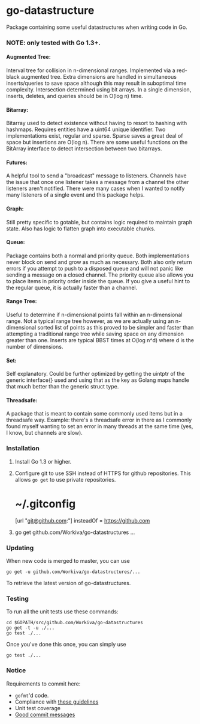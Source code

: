 go-datastructure
================

Package containing some useful datastructures when writing code in Go.

### NOTE: only tested with Go 1.3+.

#### Augmented Tree: 
Interval tree for collision in n-dimensional ranges.  Implemented via a red-black augmented tree.  Extra dimensions are handled in simultaneous inserts/queries to save space although this may result in suboptimal time complexity.  Intersection determined using bit arrays.  In a single dimension, inserts, deletes, and queries should be in O(log n) time.

#### Bitarray: 
Bitarray used to detect existence without having to resort to hashing with hashmaps.  Requires entities have a uint64 unique identifier.  Two implementations exist, regular and sparse.  Sparse saves a great deal of space but insertions are O(log n).  There are some useful functions on the BitArray interface to detect intersection between two bitarrays.

#### Futures: 
A helpful tool to send a "broadcast" message to listeners.  Channels have the issue that once one listener takes a message from a channel the other listeners aren't notified.  There were many cases when I wanted to notify many listeners of a single event and this package helps.

#### Graph: 
Still pretty specific to gotable, but contains logic required to maintain graph state.  Also has logic to flatten graph into executable chunks.

#### Queue: 
Package contains both a normal and priority queue.  Both implementations never block on send and grow as much as necessary.  Both also only return errors if you attempt to push to a disposed queue and will not panic like sending a message on a closed channel.  The priority queue also allows you to place items in priority order inside the queue.  If you give a useful hint to the regular queue, it is actually faster than a channel.

#### Range Tree: 
Useful to determine if n-dimensional points fall within an n-dimensional range.  Not a typical range tree however, as we are actually using an n-dimensional sorted list of points as this proved to be simpler and faster than attempting a traditional range tree while saving space on any dimension greater than one.  Inserts are typical BBST times at O(log n^d) where d is the number of dimensions.

#### Set: 
Self explanatory.  Could be further optimized by getting the uintptr of the generic interface{} used and using that as the key as Golang maps handle that much better than the generic struct type.

#### Threadsafe: 
A package that is meant to contain some commonly used items but in a threadsafe way.  Example: there's a threadsafe error in there as I commonly found myself wanting to set an error in many threads at the same time (yes, I know, but channels are slow).

### Installation

1) Install Go 1.3 or higher.

2) Configure git to use SSH instead of HTTPS for github repositories. This
allows `go get` to use private repositories.

	# ~/.gitconfig
	[url "git@github.com:"]
		insteadOf = https://github.com

3) go get github.com/Workiva/go-datastructures ...

### Updating

When new code is merged to master, you can use 

	go get -u github.com/Workiva/go-datastructures/...

To retrieve the latest version of go-datastructures.

### Testing

To run all the unit tests use these commands:

	cd $GOPATH/src/github.com/Workiva/go-datastructures
	go get -t -u ./...
	go test ./...

Once you've done this once, you can simply use

	go test ./...

### Notice

Requirements to commit here:

 - `gofmt`'d code.
 - Compliance with [these guidelines](https://code.google.com/p/go-wiki/wiki/CodeReviewComments)
 - Unit test coverage
 - [Good commit messages](http://tbaggery.com/2008/04/19/a-note-about-git-commit-messages.html)